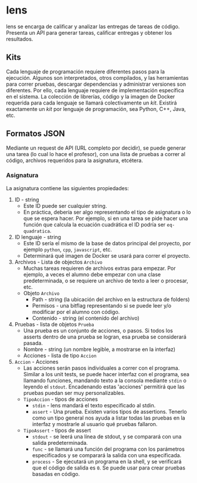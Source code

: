 # lens

lens se encarga de calificar y analizar las entregas de tareas de código. Presenta un API para generar tareas, calificar entregas y obtener los resultados.

## Kits
Cada lenguaje de programación requiere diferentes pasos para la ejecución. Algunos son interpretados, otros compilados, y las herramientas para correr pruebas, descargar dependencias y administrar versiones son diferentes. Por ello, cada lenguaje requiere de implementación específica en el sistema. La colección de librerías, código y la imagen de Docker requerida para cada lenguaje se llamará colectivamente un *kit*. Existirá exactamente un *kit* por lenguaje de programación, sea Python, C++, Java, etc.

## Formatos JSON
Mediante un request de API (URL completo por decidir), se puede generar una tarea (lo cual lo hace el profesor), con una lista de pruebas a correr al código, archivos requeridos para la asignatura, etcétera.
### Asignatura
La asignatura contiene las siguientes propiedades:
1. ID - string
    - Este ID puede ser cualquier string.
    - En práctica, debería ser algo representando el tipo de asignatura o lo que se espera hacer. Por ejemplo, si en una tarea se pide hacer una función que calcula la ecuación cuadrática el ID podría ser `eq-quadratica`.
2. ID lenguaje - string
    - Este ID sería el mismo de la base de datos principal del proyecto, por ejemplo `python`, `cpp`, `javascript`, etc.
    - Determinará qué imagen de Docker se usará para correr el proyecto.
3. Archivos - Lista de objectos `Archivo`
    - Muchas tareas requieren de archivos extras para empezar. Por ejemplo, a veces el alumno debe empezar con una clase predeterminada, o se requiere un archivo de texto a leer o procesar, etc.
    - Objeto `Archivo`
        - Path - string (la ubicación del archivo en la estructura de folders)
        - Permisos - una bitflag representando si se puede leer y/o modificar por el alumno con código.
        - Contenido - string (el contenido del archivo)
4. Pruebas - lista de objetos `Prueba`
    - Una prueba es un conjunto de acciones, o pasos. Si todos los asserts dentro de una prueba se logran, esa prueba se considerará pasada.
    - Nombre - string (un nombre legible, a mostrarse en la interfaz)
    - Acciones - lista de tipo `Accion`
4. `Accion` - Acciones
    - Las acciones serán pasos individuales a correr con el programa. Similar a los unit tests, se puede hacer interfaz con el programa, sea llamando funciones, mandando texto a la consola mediante `stdin` o leyendo el `stdout`. Encadenando estas 'acciones' permitirá que las pruebas puedan ser muy personalizables.
    - `TipoAccion` - tipos de acciones
        - `stdin` - lens mandará el texto especificado al stdin.
        - `assert` - Una prueba. Existen varios tipos de assertions. Tenerlo como un tipo general nos ayuda a listar todas las pruebas en la interfaz y mostrarle al usuario qué pruebas fallaron.
    - `TipoAssert` - tipos de assert
        - `stdout` - se leerá una línea de stdout, y se comparará con una salida predeterminada.
        - `func` - se llamará una función del programa con los parámetros especificados y se comparará la salida con una especificada.
        - `process` - Se ejecutará un programa en la shell, y se verificará que el código de salida es `0`. Se puede usar para crear pruebas basadas en código.
